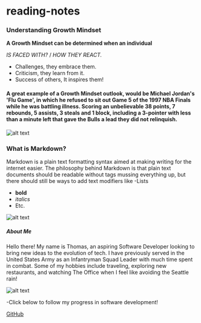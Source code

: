 # reading-notes
### Understanding Growth Mindset
 **A Growth Mindset can be determined when an individual**

*IS FACED WITH?* /  *HOW THEY REACT.*
- Challenges, they embrace them.
- Criticism, they learn from it.
- Success of others, It inspires them!
#### A great example of a Growth Mindset outlook, would be Michael Jordan's 'Flu Game', in which he refused to sit out Game 5 of the 1997 NBA Finals while he was battling illness. Scoring an unbelievable 38 points, 7 rebounds, 5 assists, 3 steals and 1 block, including a 3-pointer with less than a minute left that gave the Bulls a lead they did not relinquish.

![alt text](https://user-images.githubusercontent.com/60588131/92559325-39767e00-f225-11ea-8693-4990a072d852.png)

### What is Markdown?

Markdown is a plain text formatting syntax aimed at making writing for the internet easier. The philosophy behind Markdown is that plain text documents should be readable without tags mussing everything up, but there should still be ways to add text modifiers like 
-Lists 
- **bold**
- *italics* 
- Etc.

![alt text](https://i.github-camo.com/9b13e0b1b52087d328a56b46dd5c7e5db33a0674/68747470733a2f2f6769746875622e636f6d2f73687572636f6f4c2f61746f6d2d6d61726b646f776e2d666f726d61742f626c6f622f6d61737465722f44656d6f2e6769663f7261773d74727565)

##### About Me
Hello there! My name is Thomas, an aspiring Software Developer looking to bring new ideas to the evolution of tech. I have previously served in the United States Army as an Infantryman Squad Leader with much time spent in combat. Some of my hobbies include traveling, exploring new restaurants, and watching The Office when I feel like avoiding the Seattle rain!

![alt text](https://cdn.quotesgram.com/img/99/90/1919792886-Original_Redone.jpg)

-Click below to follow my progress in software development!

[GitHub](https://www.github.com/arnone215/reading-notez)

